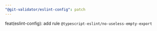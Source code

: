 ```yaml
---
"@git-validator/eslint-config": patch
---
```


feat(eslint-config): add rule `@typescript-eslint/no-useless-empty-export`

